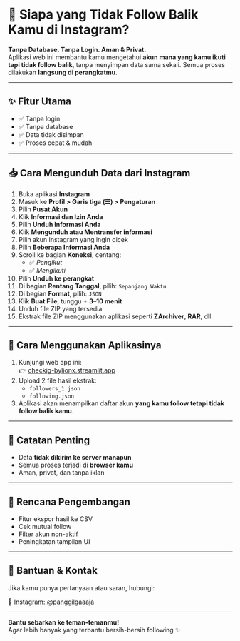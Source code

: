# 👤 Siapa yang Tidak Follow Balik Kamu di Instagram?

**Tanpa Database. Tanpa Login. Aman & Privat.**  
Aplikasi web ini membantu kamu mengetahui **akun mana yang kamu ikuti tapi tidak follow balik**, tanpa menyimpan data sama sekali. Semua proses dilakukan **langsung di perangkatmu**.

---

## ✨ Fitur Utama

- ✅ Tanpa login
- ✅ Tanpa database
- ✅ Data tidak disimpan
- ✅ Proses cepat & mudah

---

## 📥 Cara Mengunduh Data dari Instagram

1. Buka aplikasi **Instagram**
2. Masuk ke **Profil > Garis tiga (☰) > Pengaturan**
3. Pilih **Pusat Akun**
4. Klik **Informasi dan Izin Anda**
5. Pilih **Unduh Informasi Anda**
6. Klik **Mengunduh atau Mentransfer informasi**
7. Pilih akun Instagram yang ingin dicek
8. Pilih **Beberapa Informasi Anda**
9. Scroll ke bagian **Koneksi**, centang:
   - ✅ *Pengikut*
   - ✅ *Mengikuti*
10. Pilih **Unduh ke perangkat**
11. Di bagian **Rentang Tanggal**, pilih: `Sepanjang Waktu`
12. Di bagian **Format**, pilih: `JSON`
13. Klik **Buat File**, tunggu ± **3–10 menit**
14. Unduh file ZIP yang tersedia
15. Ekstrak file ZIP menggunakan aplikasi seperti **ZArchiver**, **RAR**, dll.

---

## 🚀 Cara Menggunakan Aplikasinya

1. Kunjungi web app ini:  
   👉 [checkig-bylionx.streamlit.app](https://checkig-bylionx.streamlit.app)
2. Upload 2 file hasil ekstrak:
   - `followers_1.json`
   - `following.json`
3. Aplikasi akan menampilkan daftar akun **yang kamu follow tetapi tidak follow balik kamu**.

---

## 📌 Catatan Penting

- Data **tidak dikirim ke server manapun**
- Semua proses terjadi di **browser kamu**
- Aman, privat, dan tanpa iklan

---

## 🔧 Rencana Pengembangan

- Fitur ekspor hasil ke CSV
- Cek mutual follow
- Filter akun non-aktif
- Peningkatan tampilan UI

---

## 💬 Bantuan & Kontak

Jika kamu punya pertanyaan atau saran, hubungi:

📩 [Instagram: @panggilgaaaja](https://www.instagram.com/panggilgaaaja)

---

**Bantu sebarkan ke teman-temanmu!**  
Agar lebih banyak yang terbantu bersih-bersih following ✨
